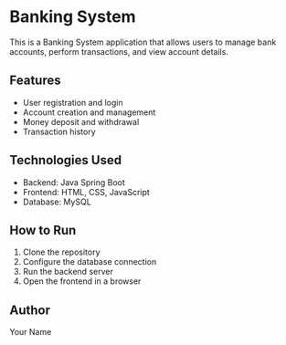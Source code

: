 # Banking System

This is a Banking System application that allows users to manage bank accounts, perform transactions, and view account details.

## Features
- User registration and login
- Account creation and management
- Money deposit and withdrawal
- Transaction history

## Technologies Used
- Backend: Java Spring Boot
- Frontend: HTML, CSS, JavaScript
- Database: MySQL

## How to Run
1. Clone the repository
2. Configure the database connection
3. Run the backend server
4. Open the frontend in a browser

## Author
Your Name
